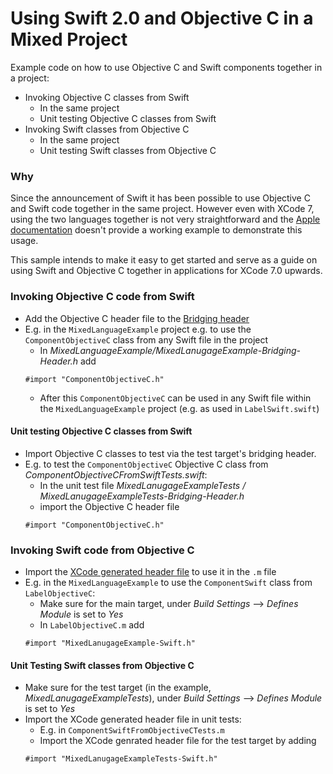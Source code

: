 # Using Swift 2.0 and  Objective C in a Mixed Project

Example code on how to use Objective C and Swift components together in a project:
- Invoking Objective C classes from Swift
  - In the same project
  - Unit testing Objective C classes from Swift
- Invoking Swift classes from Objective C
  - In the same project
  - Unit testing Swift classes from Objective C

### Why
Since the announcement of Swift it has been possible to use Objective C and Swift code together in the same project. However even with XCode 7, using the two languages together is not very straightforward and the [Apple documentation](https://developer.apple.com/library/prerelease/ios/documentation/Swift/Conceptual/BuildingCocoaApps/MixandMatch.html) doesn't provide a working example to demonstrate this usage.

This sample intends to make it easy to get started and serve as a guide on using Swift and Objective C together in applications for XCode 7.0 upwards.

### Invoking Objective C code from Swift

- Add the Objective C header file to the [Bridging header](https://developer.apple.com/library/prerelease/ios/documentation/Swift/Conceptual/BuildingCocoaApps/MixandMatch.html)
- E.g. in the `MixedLanguageExample` project e.g. to use the `ComponentObjectiveC` class from any Swift file in the project
  - In *MixedLanguageExample/MixedLanugageExample-Bridging-Header.h* add
  ```
  #import "ComponentObjectiveC.h"
  ```
  - After this `ComponentObjectiveC` can be used in any Swift file within the `MixedLanguageExample` project (e.g. as used in `LabelSwift.swift`)

#### Unit testing Objective C classes from Swift

- Import Objective C classes to test via the test target's bridging header.
- E.g. to test the `ComponentObjectiveC` Objective C class from *ComponentObjectiveCFromSwiftTests.swift*:
  - In the unit test file *MixedLanugageExampleTests / MixedLanugageExampleTests-Bridging-Header.h*
  - import the Objective C header file
  ```
  #import "ComponentObjectiveC.h"
  ```

### Invoking Swift code from Objective C

- Import the [XCode generated header file](https://developer.apple.com/library/prerelease/ios/documentation/Swift/Conceptual/BuildingCocoaApps/MixandMatch.html) to use it in the `.m` file
- E.g. in the `MixedLanguageExample` to use the `ComponentSwift` class from `LabelObjectiveC`:
  - Make sure for the main target, under *Build Settings* --> *Defines Module* is set to *Yes*
  - In `LabelObjectiveC.m` add
  ```
  #import "MixedLanugageExample-Swift.h"
  ```

#### Unit Testing Swift classes from Objective C

- Make sure for the test target (in the example, *MixedLanugageExampleTests*), under *Build Settings* --> *Defines Module* is set to *Yes*
- Import the XCode generated header file in unit tests:
  - E.g. in `ComponentSwiftFromObjectiveCTests.m`
  - Import the XCode genrated header file for the test target by adding
  ```
  #import "MixedLanugageExampleTests-Swift.h"
  ```
